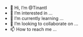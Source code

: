 - 👋 Hi, I’m @Tinantl
- 👀 I’m interested in ...
- 🌱 I’m currently learning ...
- 💞️ I’m looking to collaborate on ...
- 📫 How to reach me ...

<!---
Tinantl/Tinantl is a ✨ special ✨ repository because its `README.md` (this file) appears on your GitHub profile.
You can click the Preview link to take a look at your changes.
--->
